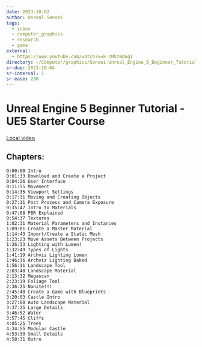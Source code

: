 ```yaml
---
date: 2023-10-02
author: Unreal Sensei
tags:
  - inbox
  - computer_graphics
  - research
  - game
external:
  - https://www.youtube.com/watch?v=k-zMkzmduqI
directory: ~/Computer/graphics/Sensei-Unreal_Engine_5_Beginner_Tutorial/
sr-due: 2023-10-04
sr-interval: 1
sr-ease: 230
---
```


# Unreal Engine 5 Beginner Tutorial - UE5 Starter Course

[Local video](file:///home/inom/Computer/graphics/Sensei-Unreal_Engine_5_Beginner_Tutorial/tutorial.mp4)

## Chapters:

    0:00:00 Intro
    0:01:33 Download and Create a Project
    0:04:26 User Interface
    0:11:55 Movement
    0:14:35 Viewport Settings
    0:17:31 Moving and Creating Objects
    0:27:11 Post Process and Camera Exposure
    0:35:47 Intro to Materials
    0:47:08 PBR Explained
    0:54:37 Textures
    1:02:31 Material Parameters and Instances
    1:09:01 Create a Master Material
    1:14:43 Import/Create a Static Mesh
    1:23:23 Move Assets Between Projects
    1:26:33 Lighting with Lumen!
    1:32:49 Types of Lights
    1:41:19 Archviz Lighting Lumen
    1:46:36 Archviz Lighting Baked
    1:56:11 Landscape Tool
    2:03:48 Landscape Material
    2:13:32 Megascan
    2:23:19 Foliage Tool
    2:36:25 Nanite!!!
    2:45:40 Create a Game with Blueprints
    3:20:03 Castle Intro
    3:27:00 Auto Landscape Material
    3:37:25 Large Details
    3:46:52 Water
    3:57:45 Cliffs
    4:05:25 Trees
    4:34:55 Modular Castle
    4:53:30 Small Details
    4:58:31 Outro


